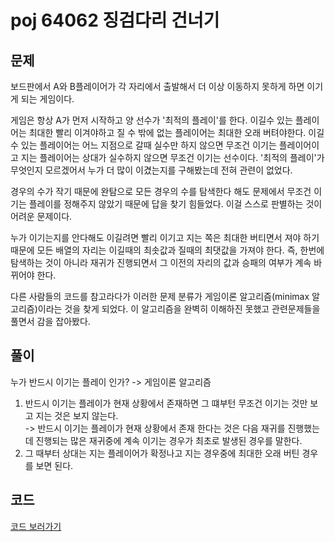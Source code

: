 # poj 64062 징검다리 건너기

## 문제
보드판에서 A와 B플레이어가 각 자리에서 출발해서 더 이상 이동하지 못하게 하면 이기게 되는 게임이다.

게임은 항상 A가 먼저 시작하고 양 선수가 '최적의 플레이'를 한다. 이길수 있는 플레이어는 최대한 빨리 이겨야하고 
질 수 밖에 없는 플레이어는 최대한 오래 버텨야한다. 이길수 있는 플레이어는 어느 지점으로 갈때 실수만 하지 않으면 
무조건 이기는 플레이어이고 지는 플레이어는 상대가 실수하지 않으면 무조건 이기는 선수이다.
'최적의 플레이'가 무엇인지 모르겠어서 누가 더 많이 이겼는지를 구해봤는데 전혀 관련이 없었다.

경우의 수가 작기 때문에 완탐으로 모든 경우의 수를 탐색한다 해도 문제에서 무조건 이기는 플레이를 정해주지 않았기 때문에 답을 찾기 힘들었다.
이걸 스스로 판별하는 것이 어려운 문제이다.

누가 이기는지를 안다해도 이길려면 빨리 이기고 지는 쪽은 최대한 버티면서 져야 하기 때문에 모든 배열의 자리는 이길때의 최솟값과
질때의 최댓값을 가져야 한다. 즉, 한번에 탐색하는 것이 아니라 재귀가 진행되면서 그 이전의 자리의 값과 승패의 여부가 계속 바뀌어야 한다.

다른 사람들의 코드를 참고라다가 이러한 문제 분류가 게임이론 알고리즘(minimax 알고리즘)이라는 것을 찾게 되었다.
이 알고리즘을 완벽히 이해하진 못했고 관련문제들을 풀면서 감을 잡아봤다.


## 풀이

누가 반드시 이기는 플레이 인가? -> 게임이론 알고리즘
1. 반드시 이기는 플레이가 현재 상황에서 존재하면 그 떄부턴 무조건 이기는 것만 보고 지는 것은 보지 않는다. <br/>
-> 반드시 이기는 플레이가 현재 상황에서 존재 한다는 것은 다음 재귀를 진행했는데 진행되는 많은 재귀중에 계속 이기는 경우가 최초로 발생된 경우를 말한다.
3. 그 때부터 상대는 지는 플레이어가 확정나고 지는 경우중에 최대한 오래 버틴 경우를 보면 된다.





## 코드
[코드 보러가기](./poj92345.cpp)
